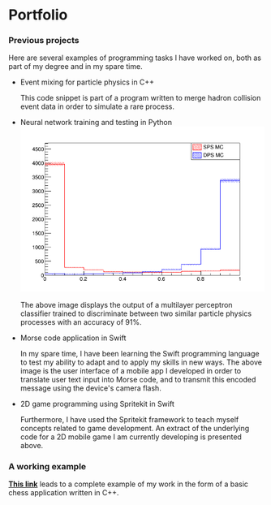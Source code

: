 # Portfolio

### Previous projects
Here are several examples of programming tasks I have worked on, both as part of my degree and in my spare time.

- Event mixing for particle physics in C++

  This code snippet is part of a program written to merge hadron collision event data in order to simulate a rare process.

- Neural network training and testing in Python
  ![MLP example image](https://github.com/msilcs/msilcs.github.io/blob/master/MLP_example.png)
  
  The above image displays the output of a multilayer perceptron classifier trained to discriminate between two similar particle physics processes with an accuracy of 91%.
  
- Morse code application in Swift

  In my spare time, I have been learning the Swift programming language to test my ability to adapt and to apply my skills in new ways. The above image is the user interface of a mobile app I developed in order to translate user text input into Morse code, and to transmit this encoded message using the device's camera flash.
    
- 2D game programming using Spritekit in Swift

  Furthermore, I have used the Spritekit framework to teach myself concepts related to game development. An extract of the underlying code for a 2D mobile game I am currently developing is presented above.

### A working example
[__This link__](https://github.com/msilcs/Object_Oriented_Chess_Program) leads to a complete example of my work in the form of a basic chess application written in C++.
